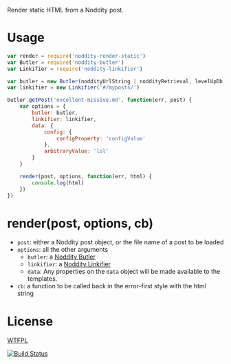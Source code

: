 
Render static HTML from a Noddity post.

# Usage

```js
var render = require('noddity-render-static')
var Butler = require('noddity-butler')
var Linkifier = require('noddity-linkifier')

var butler = new Butler(noddityUrlString | noddityRetrieval, levelUpDb, [options])
var linkifier = new Linkifier('#/myposts/')

butler.getPost('excellent-missive.md', function(err, post) {
	var options = {
		butler: butler,
		linkifier: linkifier,
		data: {
			config: {
				configProperty: 'configValue'
			},
			arbitraryValue: 'lol'
		}
	}

	render(post, options, function(err, html) {
		console.log(html)
	})
})
```

# render(post, options, cb)

- `post`: either a Noddity post object, or the file name of a post to be loaded
- `options`: all the other arguments
	- `butler`: a [Noddity Butler](https://www.npmjs.com/package/noddity-butler)
	- `linkifier`: a [Noddity Linkifier](https://www.npmjs.com/package/noddity-linkifier)
	- `data`: Any properties on the `data` object will be made available to the templates.
- `cb`: a function to be called back in the error-first style with the html string

# License

[WTFPL](http://wtfpl2.com)

[![Build Status](https://travis-ci.org/TehShrike/noddity-render-static.svg)](https://travis-ci.org/TehShrike/noddity-render-static)
